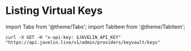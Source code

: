 # Listing Virtual Keys
import Tabs from '@theme/Tabs';
import TabItem from '@theme/TabItem';

<Tabs>
<TabItem value="shell" label="curl">

```shell
curl -X GET -H "x-api-key: $JAVELIN_API_KEY" "https://api.javelin.live/v1/admin/providers/keyvault/keys"
```

</TabItem>

<!--

<TabItem value="py" label="Python">

```py
from javelin_sdk import (
    JavelinClient,
    Secret
)

import os

# Retrieve environment variables
javelin_api_key = os.getenv('JAVELIN_API_KEY')

# create javelin client
client = JavelinClient(base_url="https://api.javelin.live",
                       javelin_api_key=javelin_api_key,
) 

# print out the list of virtual keys, for async use `await client.alist_secrets()`
print(client.list_secrets())

```

</TabItem>

-->

</Tabs>
